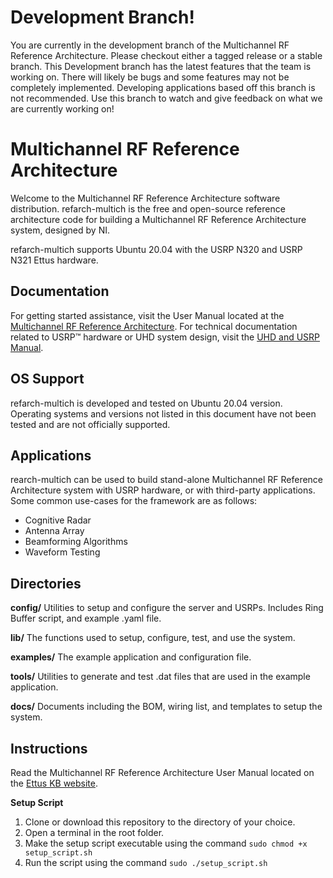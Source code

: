 # Development Branch!

You are currently in the development branch of the Multichannel RF Reference Architecture. Please checkout either a tagged release or a stable branch. This Development branch has the latest features that the team is working on. There will likely be bugs and some features may not be completely implemented. Developing applications based off this branch is not recommended. Use this branch to watch and give feedback on what we are currently working on!
# Multichannel RF Reference Architecture

Welcome to the Multichannel RF Reference Architecture software distribution. refarch-multich is the free and open-source reference architecture code for building a Multichannel RF Reference Architecture system, designed by NI.

refarch-multich supports Ubuntu 20.04 with the USRP N320 and USRP N321 Ettus hardware.

## Documentation

For getting started assistance, visit the User Manual located at the [Multichannel RF Reference Architecture](https://kb.ettus.com/Multichannel_RF_Reference_Architecture). For technical documentation related to USRP™ hardware or UHD system design, visit the [UHD and USRP Manual](https://files.ettus.com/manual/).

## OS Support

refarch-multich is developed and tested on Ubuntu 20.04 version. Operating systems and versions not listed in this document have not been tested and are not officially supported.

## Applications

rearch-multich can be used to build stand-alone Multichannel RF Reference Architecture system with USRP hardware, or with third-party applications. Some common use-cases for the framework are as follows:

- Cognitive Radar
- Antenna Array
- Beamforming Algorithms 
- Waveform Testing

## Directories

**config/**
Utilities to setup and configure the server and USRPs. Includes Ring Buffer script, and example .yaml file.

**lib/**
The functions used to setup, configure, test, and use the system.

**examples/**
The example application and configuration file.

**tools/**
Utilities to generate and test .dat files that are used in the example application.

**docs/**
Documents including the BOM, wiring list, and templates to setup the system.


## Instructions

Read the Multichannel RF Reference Architecture User Manual located on the [Ettus KB website](https://kb.ettus.com/Multichannel_RF_Reference_Architecture). 

**Setup Script**
1. Clone or download this repository to the directory of your choice.
2. Open a terminal in the root folder.
3. Make the setup script executable using the command `sudo chmod +x setup_script.sh`
4. Run the script using the command `sudo ./setup_script.sh`

